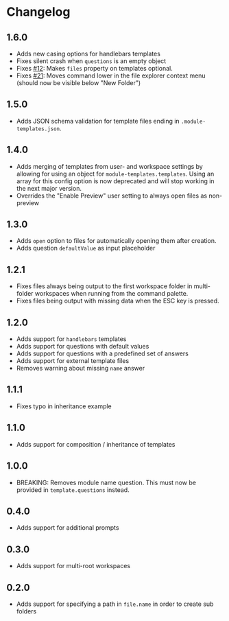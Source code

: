 # Changelog

## 1.6.0

- Adds new casing options for handlebars templates
- Fixes silent crash when `questions` is an empty object
- Fixes [#12](https://github.com/asbjornh/vscode-module-templates/issues/12): Makes `files` property on templates optional.
- Fixes [#21](https://github.com/asbjornh/vscode-module-templates/issues/21): Moves command lower in the file explorer context menu (should now be visible below "New Folder")

## 1.5.0

- Adds JSON schema validation for template files ending in `.module-templates.json`.

## 1.4.0

- Adds merging of templates from user- and workspace settings by allowing for using an object for `module-templates.templates`. Using an array for this config option is now deprecated and will stop working in the next major version.
- Overrides the "Enable Preview" user setting to always open files as non-preview

## 1.3.0

- Adds `open` option to files for automatically opening them after creation.
- Adds question `defaultValue` as input placeholder

## 1.2.1

- Fixes files always being output to the first workspace folder in multi-folder workspaces when running from the command palette.
- Fixes files being output with missing data when the ESC key is pressed.

## 1.2.0

- Adds support for `handlebars` templates
- Adds support for questions with default values
- Adds support for questions with a predefined set of answers
- Adds support for external template files
- Removes warning about missing `name` answer

## 1.1.1

- Fixes typo in inheritance example

## 1.1.0

- Adds support for composition / inheritance of templates

## 1.0.0

- BREAKING: Removes module name question. This must now be provided in `template.questions` instead.

## 0.4.0

- Adds support for additional prompts

## 0.3.0

- Adds support for multi-root workspaces

## 0.2.0

- Adds support for specifying a path in `file.name` in order to create sub folders
